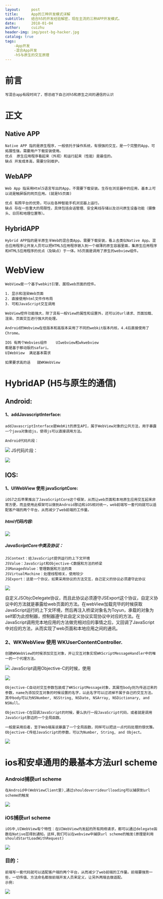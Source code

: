 ```yaml
---
layout:     post
title:      App的三种开发模式详解
subtitle:   结合h5的开发经验解密，现在主流的三种APP开发模式。
date:       2018-01-04
author:     cuizhu
header-img: img/post-bg-hacker.jpg
catalog: true
tags:
    -App开发
    -混合App开发
    -h5与原生的交互原理
---
```


# 前言
    写混合app有段时间了，想总结下自己对h5和原生之间的通信的认识

# 正文

## Native APP
    Native APP 指的是原生程序，一般依托于操作系统，有很强的交互，是一个完整的App，可拓展性强，需要用户下载安装使用。
    优点  原生应用程序看起来（外观）和运行起来（性能）是最佳的。
    缺点 开发成本高，需要分别维护。

## WebAPP
    Web App 指采用Html5语言写出的App，不需要下载安装。生存在浏览器中的应用，基本上可以说是触屏版的网页应用。(就是h5页面)

    优点 有跨平台的优势，可以在各种智能手机浏览器上运行。
    缺点 存在一些重大的局限性，具体包括会话管理、安全离线存储以及访问原生设备功能（摄像头、日历和地理位置等）。
## HybridAPP
    Hybrid APP指的是半原生半Web的混合类App。需要下载安装，看上去类似Native App。混合应用程序让开发人员可以把HTML5应用程序嵌入到一个细薄的原生容器里面，集原生应用程序和HTML5应用程序的优点（及缺点）于一体。h5页面是调用了原生的webview组件。

# WebView
    WebView是一个基于webkit引擎、展现web页面的控件。

    1. 显示和渲染Web页面
    2. 直接使用html文件作布局
    3. 可和JavaScript交互调用

    WebView控件功能强大，除了具有一般View的属性和设置外，还可以对url请求、页面加载、渲染、页面交互进行强大的处理。

    Android的Webview在低版本和高版本采用了不同的webkit版本内核，4.4后直接使用了Chrome。

    IOS 有两个Webvies组件    UIwebview和wkwebview
    都是基于移动版的safari。
    UIWebView  满足基本需求

    如果要求高的话   就WKWebView
# HybridAP (H5与原生的通信)
## Android:
#### 1、addJavascriptInterface:

    addJavascriptInterface是WebKit的原生API，属于WebView对象的公共方法，用于暴露一个java对象给js，使得js可以直接调用方法。

    Android代码片段：

![](https://thumbnail0.baidupcs.com/thumbnail/147812ea1a8eadba4dd4a33e04b8e208?fid=3198699892-250528-802037612982329&time=1572490800&rt=sh&sign=FDTAER-DCb740ccc5511e5e8fedcff06b081203-GbyfxKPmWOMkzAWEKoab4P7RQFc%3D&expires=8h&chkv=0&chkbd=0&chkpc=&dp-logid=120579113133096405&dp-callid=0&size=c710_u400&quality=100&vuk=-&ft=video) 
    JS代码片段：

![](https://thumbnail0.baidupcs.com/thumbnail/30e41d696a70f1f6f7bddcc6ac0466c6?fid=3198699892-250528-334669209855141&time=1572490800&rt=sh&sign=FDTAER-DCb740ccc5511e5e8fedcff06b081203-oJwO6kyiyxlAlnrCqZfs5sQIX3o%3D&expires=8h&chkv=0&chkbd=0&chkpc=&dp-logid=120602389190104432&dp-callid=0&size=c710_u400&quality=100&vuk=-&ft=video)
## IOS:
#### 1、UIWebView 使用 javaScriptCore:
    iOS7之后苹果推出了JavaScriptCore这个框架，从而让web页面和本地原生应用交互起来非常方便，而且使用此框架可以做到Android那边和iOS相对统一，web前端写一套代码就可以适配客户端的两个平台，从而减少了web前端的工作量。
##### html代码内容:

![](https://thumbnail0.baidupcs.com/thumbnail/6e48f36b23c2504f05b7b017098439bd?fid=3198699892-250528-354401253655100&time=1572490800&rt=sh&sign=FDTAER-DCb740ccc5511e5e8fedcff06b081203-Bq4Xmo79eo48ZAZyUdqxUOcUnF4%3D&expires=8h&chkv=0&chkbd=0&chkpc=&dp-logid=120629674199049837&dp-callid=0&size=c710_u400&quality=100&vuk=-&ft=video)

##### JavaScriptCore中类及协议：
    JSContext：给JavaScript提供运行的上下文环境
    JSValue：JavaScript和Objective-C数据和方法的桥梁
    JSManagedValue：管理数据和方法的类
    JSVirtualMachine：处理线程相关，使用较少
    JSExport：这是一个协议，如果采用协议的方法交互，自己定义的协议必须遵守此协议

![](https://thumbnail0.baidupcs.com/thumbnail/e65493892f97e2794d4860fe4787d8cd?fid=3198699892-250528-40478846191308&time=1572490800&rt=sh&sign=FDTAER-DCb740ccc5511e5e8fedcff06b081203-ZCcwpyN0X8YW1%2BiLysO2LWTxfwY%3D&expires=8h&chkv=0&chkbd=0&chkpc=&dp-logid=120709858666032682&dp-callid=0&size=c710_u400&quality=100&vuk=-&ft=video)

自定义JSObjcDelegate协议，而且此协议必须遵守JSExport这个协议，自定义协议中的方法就是暴露给web页面的方法。在webView加载完毕的时候获取JavaScript运行的上下文环境，然后再注入桥梁对象名为Toyun，承载的对象为self即为此控制器，控制器遵守此自定义协议实现协议中对应的方法。在JavaScript调用完本地应用的方法做完相对应的事情之后，又回调了JavaScript中对应的方法，从而实现了web页面和本地应用之间的通讯。

### 2、WKWebView 使用 WKUserContentController.
    创建WKWebView的时候添加交互对象，并让交互对象实现WKScriptMessageHandler中的唯一的一个代理方法。

![](https://thumbnail0.baidupcs.com/thumbnail/5720151f2b30b155809b61e82caf7897?fid=3198699892-250528-143945871822376&time=1572490800&rt=sh&sign=FDTAER-DCb740ccc5511e5e8fedcff06b081203-M0%2FlFraS%2BJKZ39yhUhB7N1IUc%2Fw%3D&expires=8h&chkv=0&chkbd=0&chkpc=&dp-logid=120749727559869316&dp-callid=0&size=c710_u400&quality=100&vuk=-&ft=video)
    JavaScript调用Objective-C的时候，使用

![](https://thumbnail0.baidupcs.com/thumbnail/189d74ceb9ef8b5e11ee5e285abe7a4b?fid=3198699892-250528-639661698374298&time=1572490800&rt=sh&sign=FDTAER-DCb740ccc5511e5e8fedcff06b081203-s%2FVGDtyz9tSYg6neL7l2B05mIio%3D&expires=8h&chkv=0&chkbd=0&chkpc=&dp-logid=120765444058745204&dp-callid=0&size=c710_u400&quality=100&vuk=-&ft=video)

    Objective-C自动对交互参数包装成了WKScriptMessage对象，其属性body则为传送过来的参数，name为添加交互对象的时候设置的名字，以此名字可以过滤掉不属于自己的交互方法。其中body可以为NSNumber, NSString, NSDate, NSArray, NSDictionary, and NSNull。

    Objective-C在回调JavaScript的时候，要么执行一段JavaScript代码，或者就是调用JavaScript那边的一个全局函数。

    一般是采用后者，至于Web端虽说暴露了一个全局函数，同样可以把这一点代码处理的很优雅。Objective-C传给JavaScript的参数，可以为Number, String, and Object。

![](https://thumbnail0.baidupcs.com/thumbnail/a230cc3a8edb8af5e7137afbb573364e?fid=3198699892-250528-363253475539958&time=1572490800&rt=sh&sign=FDTAER-DCb740ccc5511e5e8fedcff06b081203-H3q9m6AHpyNmR6D2X2M2eav9%2Fsk%3D&expires=8h&chkv=0&chkbd=0&chkpc=&dp-logid=120808794241584698&dp-callid=0&size=c710_u400&quality=100&vuk=-&ft=video)

# ios和安卓通用的最基本方法url scheme
### Android捕获url scheme
    在Android中(WebViewClient里),通过shouldoverrideurlloading可以捕获到url scheme的触发

![](https://thumbnail0.baidupcs.com/thumbnail/b0b00218e9d232616306ecca1d7b4d90?fid=3198699892-250528-378417997650644&time=1572490800&rt=sh&sign=FDTAER-DCb740ccc5511e5e8fedcff06b081203-bH7cOY%2Fxq91Wkg4O5QRMnAO%2FArU%3D&expires=8h&chkv=0&chkbd=0&chkpc=&dp-logid=120842508123840504&dp-callid=0&size=c710_u400&quality=100&vuk=-&ft=video)
### iOS捕获url scheme
    iOS中,UIWebView有个特性：在UIWebView内发起的所有网络请求，都可以通过delegate函数在Native层得到通知。这样,我们可以在webview中捕获url scheme的触发(原理是利用 shouldStartLoadWithRequest)

![](https://thumbnail0.baidupcs.com/thumbnail/d458dae6c9ad817926e0f32a612d86b9?fid=3198699892-250528-913855155140334&time=1572490800&rt=sh&sign=FDTAER-DCb740ccc5511e5e8fedcff06b081203-qRezbq3de9G%2BDEfkTsuF%2BTw3skw%3D&expires=8h&chkv=0&chkbd=0&chkpc=&dp-logid=120867397687186265&dp-callid=0&size=c710_u400&quality=100&vuk=-&ft=video)

### 目的：
    前端写一套代码就可以适配客户端的两个平台，从而减少了web前端的工作量。前端要强势一些，一切传值、方法命名都按前端开发人员来定义，让另外两端去做适配。
    示例:

![](https://thumbnail0.baidupcs.com/thumbnail/ef1e4148356c457b16287dfd75ece042?fid=3198699892-250528-338841352358652&time=1572490800&rt=sh&sign=FDTAER-DCb740ccc5511e5e8fedcff06b081203-1BF5OGo5kmijgv6OeCxBHwKCSlI%3D&expires=8h&chkv=0&chkbd=0&chkpc=&dp-logid=120888844475679248&dp-callid=0&size=c710_u400&quality=100&vuk=-&ft=video)
